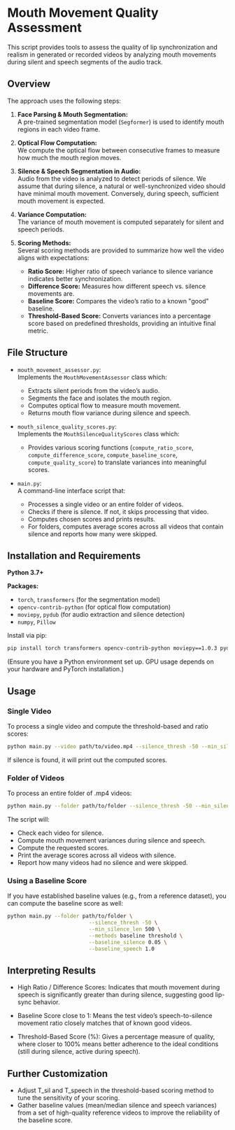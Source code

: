 # Mouth Movement Quality Assessment

This script provides tools to assess the quality of lip synchronization and realism in generated or recorded videos by analyzing mouth movements during silent and speech segments of the audio track.

## Overview

The approach uses the following steps:

1. **Face Parsing & Mouth Segmentation:**  
   A pre-trained segmentation model (`Segformer`) is used to identify mouth regions in each video frame.

2. **Optical Flow Computation:**  
   We compute the optical flow between consecutive frames to measure how much the mouth region moves.

3. **Silence & Speech Segmentation in Audio:**  
   Audio from the video is analyzed to detect periods of silence. We assume that during silence, a natural or well-synchronized video should have minimal mouth movement. Conversely, during speech, sufficient mouth movement is expected.

4. **Variance Computation:**  
   The variance of mouth movement is computed separately for silent and speech periods.

5. **Scoring Methods:**  
   Several scoring methods are provided to summarize how well the video aligns with expectations:
   - **Ratio Score:** Higher ratio of speech variance to silence variance indicates better synchronization.
   - **Difference Score:** Measures how different speech vs. silence movements are.
   - **Baseline Score:** Compares the video’s ratio to a known "good" baseline.
   - **Threshold-Based Score:** Converts variances into a percentage score based on predefined thresholds, providing an intuitive final metric.

## File Structure

- `mouth_movement_assessor.py`:  
  Implements the `MouthMovementAssessor` class which:
  - Extracts silent periods from the video’s audio.
  - Segments the face and isolates the mouth region.
  - Computes optical flow to measure mouth movement.
  - Returns mouth flow variance during silence and speech.

- `mouth_silence_quality_scores.py`:  
  Implements the `MouthSilenceQualityScores` class which:
  - Provides various scoring functions (`compute_ratio_score`, `compute_difference_score`, `compute_baseline_score`, `compute_quality_score`) to translate variances into meaningful scores.

- `main.py`:  
  A command-line interface script that:
  - Processes a single video or an entire folder of videos.
  - Checks if there is silence. If not, it skips processing that video.
  - Computes chosen scores and prints results.
  - For folders, computes average scores across all videos that contain silence and reports how many were skipped.

## Installation and Requirements

**Python 3.7+**

**Packages:**
- `torch`, `transformers` (for the segmentation model)
- `opencv-contrib-python` (for optical flow computation)
- `moviepy`, `pydub` (for audio extraction and silence detection)
- `numpy`, `Pillow`

Install via pip:

```bash
pip install torch transformers opencv-contrib-python moviepy==1.0.3 pydub numpy Pillow
```

(Ensure you have a Python environment set up. GPU usage depends on your hardware and PyTorch installation.)

## Usage

### Single Video

To process a single video and compute the threshold-based and ratio scores:

```bash
python main.py --video path/to/video.mp4 --silence_thresh -50 --min_silence_len 500 --methods threshold ratio difference
```

If silence is found, it will print out the computed scores.


### Folder of Videos
To process an entire folder of .mp4 videos:

```bash
python main.py --folder path/to/folder --silence_thresh -50 --min_silence_len 500 --T_sil 0.1 --T_speech 0.5 --methods threshold difference ratio
```

The script will:

- Check each video for silence.
- Compute mouth movement variances during silence and speech.
- Compute the requested scores.
- Print the average scores across all videos with silence.
- Report how many videos had no silence and were skipped.

### Using a Baseline Score
If you have established baseline values (e.g., from a reference dataset), you can compute the baseline score as well:

```bash
python main.py --folder path/to/folder \
                          --silence_thresh -50 \
                          --min_silence_len 500 \
                          --methods baseline threshold \
                          --baseline_silence 0.05 \
                          --baseline_speech 1.0
```

## Interpreting Results
- High Ratio / Difference Scores:
Indicates that mouth movement during speech is significantly greater than during silence, suggesting good lip-sync behavior.

- Baseline Score close to 1:
Means the test video’s speech-to-silence movement ratio closely matches that of known good videos.

- Threshold-Based Score (%):
Gives a percentage measure of quality, where closer to 100% means better adherence to the ideal conditions (still during silence, active during speech).

## Further Customization

- Adjust T_sil and T_speech in the threshold-based scoring method to tune the sensitivity of your scoring.
- Gather baseline values (mean/median silence and speech variances) from a set of high-quality reference videos to improve the reliability of the baseline score.
